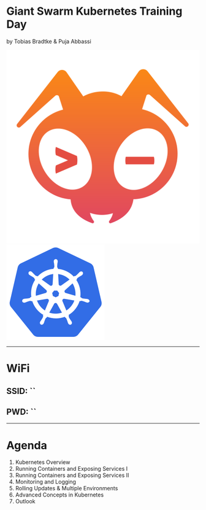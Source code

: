 <!-- .slide: class="centered" -->
# Giant Swarm Kubernetes Training Day

by Tobias Bradtke & Puja Abbassi

![Giant Swarm](/layout/img/giantswarm.png) <!-- .element: style="width: 100px; margin-right: 50px" -->
![Kubernetes](/layout/img/kubernetes.png) <!-- .element: style="width: 90px; position: relative; top: -10px" -->

---

# WiFi

## SSID: ``
## PWD: ``

---

# Agenda

1. Kubernetes Overview
2. Running Containers and Exposing Services I
3. Running Containers and Exposing Services II
4. Monitoring and Logging
5. Rolling Updates & Multiple Environments
6. Advanced Concepts in Kubernetes
7. Outlook